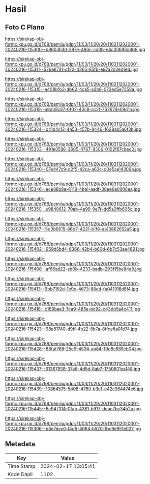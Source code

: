 # Hasil

## Foto C Plano

https://sirekap-obj-formc.kpu.go.id/d768/pemilu/pdpr/11/03/11/20/20/1103112020001-20240216-115300--b860363d-397e-496c-ad0b-e4c30693d6b8.jpg

https://sirekap-obj-formc.kpu.go.id/d768/pemilu/pdpr/11/03/11/20/20/1103112020001-20240216-115311--576e8741-c122-4265-85fb-e97a2d2e01ed.jpg

https://sirekap-obj-formc.kpu.go.id/d768/pemilu/pdpr/11/03/11/20/20/1103112020001-20240216-115315--a408b1b3-db62-4ca5-a2b6-073ed5e7358a.jpg

https://sirekap-obj-formc.kpu.go.id/d768/pemilu/pdpr/11/03/11/20/20/1103112020001-20240216-115319--a8db8c97-6f02-43c8-ac2f-762974e08d1a.jpg

https://sirekap-obj-formc.kpu.go.id/d768/pemilu/pdpr/11/03/11/20/20/1103112020001-20240216-115324--b41d4c12-4a53-457b-8446-1628ab5a6f3b.jpg

https://sirekap-obj-formc.kpu.go.id/d768/pemilu/pdpr/11/03/11/20/20/1103112020001-20240216-115333--491e0588-3685-4767-8306-0102f97cbec0.jpg

https://sirekap-obj-formc.kpu.go.id/d768/pemilu/pdpr/11/03/11/20/20/1103112020001-20240216-115340--07e447c9-d2f5-42ca-a62c-d0e5aa14309a.jpg

https://sirekap-obj-formc.kpu.go.id/d768/pemilu/pdpr/11/03/11/20/20/1103112020001-20240216-115346--ece88b9e-8118-4ba1-aadf-38ee6e0008ea.jpg

https://sirekap-obj-formc.kpu.go.id/d768/pemilu/pdpr/11/03/11/20/20/1103112020001-20240216-115350--e9840612-70ab-4a99-9e7f-dd5a3ffb605c.jpg

https://sirekap-obj-formc.kpu.go.id/d768/pemilu/pdpr/11/03/11/20/20/1103112020001-20240216-115357--5d3b9615-86b7-4221-b1f8-aa13862652a5.jpg

https://sirekap-obj-formc.kpu.go.id/d768/pemilu/pdpr/11/03/11/20/20/1103112020001-20240216-115402--959d6bd4-6366-42b4-b60d-6b7c53ae4891.jpg

https://sirekap-obj-formc.kpu.go.id/d768/pemilu/pdpr/11/03/11/20/20/1103112020001-20240216-115408--af66ad22-ab0b-4233-badb-293f15be84a9.jpg

https://sirekap-obj-formc.kpu.go.id/d768/pemilu/pdpr/11/03/11/20/20/1103112020001-20240216-115413--9bb7192d-1b9e-4673-88ed-fa041916d8f4.jpg

https://sirekap-obj-formc.kpu.go.id/d768/pemilu/pdpr/11/03/11/20/20/1103112020001-20240216-115418--c169baa3-7ca9-485e-bc92-c43db5a4c411.jpg

https://sirekap-obj-formc.kpu.go.id/d768/pemilu/pdpr/11/03/11/20/20/1103112020001-20240216-115423--98a81740-d9ff-4b22-8b7a-8ffce6a01d74.jpg

https://sirekap-obj-formc.kpu.go.id/d768/pemilu/pdpr/11/03/11/20/20/1103112020001-20240216-115428--88faf768-25c9-4534-ab84-19e8c889cb04.jpg

https://sirekap-obj-formc.kpu.go.id/d768/pemilu/pdpr/11/03/11/20/20/1103112020001-20240216-115437--61367938-37a6-4d5d-8ab7-1750801ca148.jpg

https://sirekap-obj-formc.kpu.go.id/d768/pemilu/pdpr/11/03/11/20/20/1103112020001-20240216-115439--10864575-5408-4760-b3c1-e42e364474e6.jpg

https://sirekap-obj-formc.kpu.go.id/d768/pemilu/pdpr/11/03/11/20/20/1103112020001-20240216-115445--6c947314-0fab-4381-b917-deae7bc34b2a.jpg

https://sirekap-obj-formc.kpu.go.id/d768/pemilu/pdpr/11/03/11/20/20/1103112020001-20240216-115306--b8e7dec0-f4d5-4094-b520-fbc9e951e027.jpg


## Metadata

| Key        | Value               |
| ---------- | ------------------- |
| Time Stamp | 2024-02-17 13:05:41 |
| Kode Dapil | 1102                |



